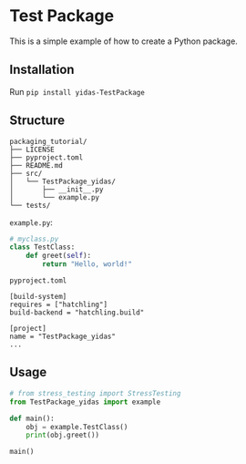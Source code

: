 # Test Package

This is a simple example of how to create a Python package.

## Installation

Run `pip install yidas-TestPackage`

## Structure

```
packaging_tutorial/
├── LICENSE
├── pyproject.toml
├── README.md
├── src/
│   └── TestPackage_yidas/
│       ├── __init__.py
│       └── example.py
└── tests/
```

`example.py`:

```python
# myclass.py
class TestClass:
    def greet(self):
        return "Hello, world!"
```

`pyproject.toml`

```
[build-system]
requires = ["hatchling"]
build-backend = "hatchling.build"

[project]
name = "TestPackage_yidas"
...
```

## Usage

```python
# from stress_testing import StressTesting
from TestPackage_yidas import example

def main():
    obj = example.TestClass()
    print(obj.greet())

main()
```